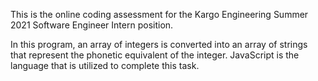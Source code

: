 This is the online coding assessment for the Kargo Engineering Summer 2021 Software Engineer Intern position.

In this program, an array of integers is converted into an array of strings that represent the phonetic equivalent of the integer.
JavaScript is the language that is utilized to complete this task. 

